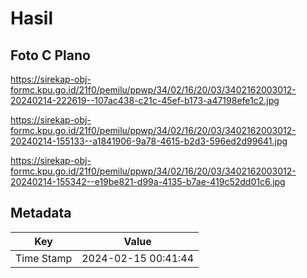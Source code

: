 # Hasil

## Foto C Plano

https://sirekap-obj-formc.kpu.go.id/21f0/pemilu/ppwp/34/02/16/20/03/3402162003012-20240214-222619--107ac438-c21c-45ef-b173-a47198efe1c2.jpg

https://sirekap-obj-formc.kpu.go.id/21f0/pemilu/ppwp/34/02/16/20/03/3402162003012-20240214-155133--a1841906-9a78-4615-b2d3-596ed2d99641.jpg

https://sirekap-obj-formc.kpu.go.id/21f0/pemilu/ppwp/34/02/16/20/03/3402162003012-20240214-155342--e19be821-d99a-4135-b7ae-419c52dd01c6.jpg


## Metadata

| Key        | Value               |
| ---------- | ------------------- |
| Time Stamp | 2024-02-15 00:41:44 |



